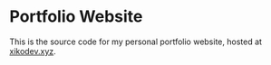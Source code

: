 # Portfolio Website

This is the source code for my personal portfolio website, hosted at [xikodev.xyz](https://xikodev.xyz).

